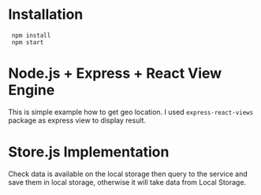 # Installation
```
 npm install
 npm start
```
# Node.js + Express + React View Engine
This is simple example how to get geo location. 
I used `express-react-views` package as express view to display result. 

# Store.js Implementation 
Check data is available on the local storage then query to the service and save them in local storage, otherwise it will take data from Local Storage.
